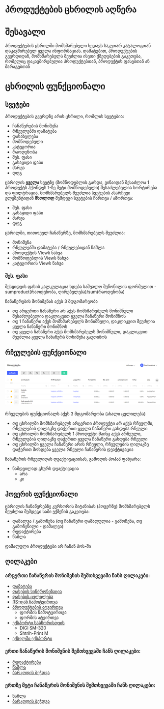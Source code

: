 # **პროდუქტების ცხრილის აღწერა**

# **შესავალი**

პროდუქტების ცხრილში მომხმარებელი ხედავს საკუთარ კატალოგთან დაკავშირებულ ყველა ინფორმაციას. დამატებით, პროდუქტების გვერდიდან, მომხმარებელს შეუძლია ისეთი ქმედებების გაკეთება, რომელიც დაკავშირებულია პროდუქტებთან, პროდუქტის ფასებთან ან მარაგებთან

# **ცხრილის ფუნქციონალი**

## სვეტები

პროდუქტების გვერდზე არის ცხრილი, რომლის სვეტებია:

- ჩანაწერების მონიშვნა
- რჩეულებში დამატება
- დასახელება
- მომწოდებელი
- კატეგორია
- რაოდენობა
- შეს. ფასი
- გასაყიდი ფასი
- მარჟა
- დღგ

ცხრილის **ყველა** სვეტზე (მომწოდებლის გარდა, ვინაიდან შესაძლოა 1 პროდუქტს ჰქონდეს 1-ზე მეტი მომწოდებელი) შესაძლებელია სორტირება და ფილტრაცია.
მომხმარებელს შეუძლია სვეტების ასარჩევი ელემენტიდან **მხოლოდ** შემდეგი სვეტების ჩართვა / ამორთვა:

- შეს. ფასი
- გასაყიდი ფასი
- მარჟა
- დღგ

ცხრილში, თითოეულ ჩანაწერზე, მომხმარებელს შეუძლია:

- მონიშვნა
- რჩეულებში დამატება / რჩეულებიდან წაშლა
- პროდუქტის Viewს ნახვა
- მომწოდებლის Viewს ნახვა
- კატეგორიის Viewს ნახვა

### შეს. ფასი

შესყიდვის ფასის კალკულაცია ხდება საშუალო შეწონილის ფორმულით - sumproduct(რაოდენობა, ღირებულება)/sum(რაოდენობა)



ჩანაწერების მონიშვნას აქვს 3 მდგომარეობა

- თუ არცერთი ჩანაწერი არ აქვს მომხმარებელს მონიშნული შესაძლებელია დაკლიკვით ყველა ჩანაწერი მონიშნოს
- თუ 1 ჩანაწერი აქვს მომხმარებელს მონიშნული, დაკლიკვით შეუძლია ყველა ჩანაწერი მონიშნოს
- თუ ყველა ჩანაწერი აქვს მომხმარებელს მონიშნული, დაკლიკვით შეუძლია ყველა ჩანაწერს მონიშვნა გაუთიშოს

## რჩეულების ფუნქციონალი
![რჩეულები](images/pic1.png)

რჩეულების ფუნქციონალს აქვს 3 მდგომარეობა (ახალი ცვლილება)

- თუ ცხრილში მომხმარებელს არცერთი პროდუქტი არ აქვს რჩეულში, რჩეულების ღილაკზე დაჭერით ყველა ჩანაწერი გახდება რჩეული
- თუ ცხრილში მომხმარებელს 1 პროდუქტი მაინც აქვს არჩეული, რჩეულების ღილაკზე დაჭერით ყველა ჩანაწერი გახდება რჩეული
- თუ ცხრილში ყველა ჩანაწერი არის რჩეული, რჩეულების ღილაკზე დაჭერით მოხდება ყველა რჩეული ჩანაწერის დეაქტივაცია

ჩანაწერის რჩეულიდან დეაქტივაციისას, გამოდის პოპაპ ფანჯარა:

- ნამდვილად გსურს დეაქტივაცია
    - არა
    - კი

## ჰოვერის ფუნქციონალი

ცხრილის ჩანაწერებზე კურსორის მიტანისას (ჰოვერზე) მომხმარებელს შეუძლია შემდეგი სამი ექშენის გაკეთება:

- დამალვა / გამოჩენა (თუ ჩანაწერი დამალულია - გამოჩენა, თუ გამოჩენილი - დამალვა)
- რედაქტირება
- წაშლა

დამალული პროდუქტები არ ჩანან პოს-ში

## ღილაკები

### არცერთი ჩანაწერის მონიშვნის შემთხვევაში ჩანს ღილაკები:

- [დამატება](add_products) 
- [ფასების სინქრონიზაცია](price_synch.md)
- [ფასების ცვლილება](price_change.md)
- [RS-დან ჩამოტვირთვა](rs_import_products.md)
- [პროდუქტების ატვირთვა](product_import.md) 
    - ფორმის ჩამოტვირთვა
    - ფორმის ატვირთვა
- [ექსპორტი სასწორისთვის](scales_export.md)
    - DIGI SM-320
    - Shtrih-Print M
- [ექსელში ექსპორტი](excel_export.md)

### ერთი ჩანაწერის მონიშვნის შემთხვევაში ჩანს ღილაკები:

- [რედაქტირება](edit_products.md) 
- [წაშლა](delete_products.md) 
- [ბარკოდის ბეჭდვა](print_barcode.md) 

### ერთზე მეტი ჩანაწერის მონიშვნის შემთხვევაში ჩანს ღილაკები:

- [წაშლა](delete_products.md)
- [ბარკოდის ბეჭდვა](print_barcode.md) 